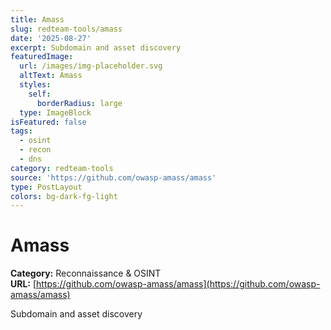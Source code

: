 ```yaml
---
title: Amass
slug: redteam-tools/amass
date: '2025-08-27'
excerpt: Subdomain and asset discovery
featuredImage:
  url: /images/img-placeholder.svg
  altText: Amass
  styles:
    self:
      borderRadius: large
  type: ImageBlock
isFeatured: false
tags:
  - osint
  - recon
  - dns
category: redteam-tools
source: 'https://github.com/owasp-amass/amass'
type: PostLayout
colors: bg-dark-fg-light
---
```



# Amass

**Category:** Reconnaissance & OSINT  
**URL:** [https://github.com/owasp-amass/amass](https://github.com/owasp-amass/amass)  

Subdomain and asset discovery
